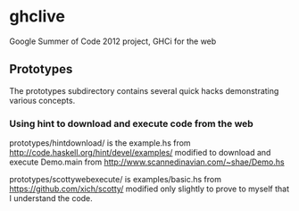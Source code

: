 ghclive
=======

Google Summer of Code 2012 project, GHCi for the web

Prototypes
----------
The prototypes subdirectory contains several quick hacks demonstrating various concepts.

### Using hint to download and execute code from the web ###

prototypes/hintdownload/ is the example.hs from http://code.haskell.org/hint/devel/examples/
modified to download and execute Demo.main from http://www.scannedinavian.com/~shae/Demo.hs

prototypes/scottywebexecute/ is examples/basic.hs from https://github.com/xich/scotty/
modified only slightly to prove to myself that I understand the code.
